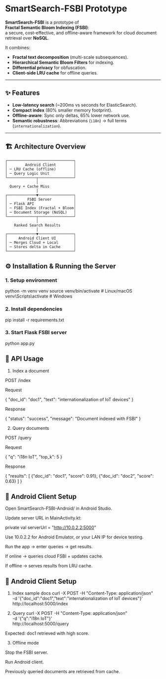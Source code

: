 # SmartSearch-FSBI Prototype

**SmartSearch-FSBI** is a prototype of  
**Fractal Semantic Bloom Indexing (FSBI)**:  
a secure, cost-effective, and offline-aware framework for cloud document retrieval over **NoSQL**.  

It combines:
- **Fractal text decomposition** (multi-scale subsequences).
- **Hierarchical Semantic Bloom Filters** for indexing.
- **Differential privacy** for obfuscation.
- **Client-side LRU cache** for offline queries.

---

## ✨ Features
- **Low-latency search** (~200ms vs seconds for ElasticSearch).
- **Compact index** (80% smaller memory footprint).
- **Offline-aware**: Sync only deltas, 65% lower network use.
- **Semantic robustness**: Abbreviations (`i18n`) → full terms (`internationalization`).

---

## 🏗️ Architecture Overview

    ┌──────────────────────────────┐
    │        Android Client        │
    │ ─ LRU Cache (offline)        │
    │ ─ Query Logic Unit           │
    └─────────────┬────────────────┘
                  │
      Query + Cache Miss
                  │
    ┌─────────────▼────────────────┐
    │         FSBI Server          │
    │ ─ Flask API                  │
    │ ─ FSBI Index (Fractal + Bloom│
    │ ─ Document Storage (NoSQL)   │
    └─────────────┬────────────────┘
                  │
        Ranked Search Results
                  │
    ┌─────────────▼────────────────┐
    │     Android Client UI        │
    │ ─ Merges Cloud + Local       │
    │ ─ Stores delta in Cache      │
    └──────────────────────────────┘

## ⚙️ Installation & Running the Server

### 1. Setup environment
python -m venv venv
source venv/bin/activate   # Linux/macOS
venv\Scripts\activate      # Windows

### 2. Install dependencies
pip install -r requirements.txt

### 3. Start Flask FSBI server
python app.py

## 🔌 API Usage
1. Index a document

POST /index

Request

{
  "doc_id": "doc1",
  "text": "internationalization of IoT devices"
}


Response

{
  "status": "success",
  "message": "Document indexed with FSBI"
}

2. Query documents

POST /query

Request

{
  "q": "i18n IoT",
  "top_k": 5
}


Response

{
  "results": [
    {"doc_id": "doc1", "score": 0.91},
    {"doc_id": "doc2", "score": 0.63}
  ]
}
## 📱 Android Client Setup
Open SmartSearch-FSBI-Android/ in Android Studio.

Update server URL in MainActivity.kt:

private val serverUrl = "http://10.0.2.2:5000"


Use 10.0.2.2 for Android Emulator, or your LAN IP for device testing.

Run the app → enter queries → get results.

If online → queries cloud FSBI + updates cache.

If offline → serves results from LRU cache.
## 📱 Android Client Setup
1. Index sample docs
curl -X POST -H "Content-Type: application/json" \
  -d '{"doc_id":"doc1","text":"internationalization of IoT devices"}' \
  http://localhost:5000/index

2. Query
curl -X POST -H "Content-Type: application/json" \
  -d '{"q":"i18n IoT"}' \
  http://localhost:5000/query


Expected: doc1 retrieved with high score.

3. Offline mode

Stop the FSBI server.

Run Android client.

Previously queried documents are retrieved from cache.
